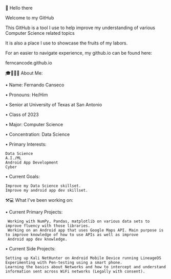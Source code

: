 👋 Hello there

Welcome to my GitHub 

This GitHub is a tool I use to help improve my understanding of various Computer Science related topics

It is also a place I use to showcase the fruits of my labors. 

For an easier to navigate experience, my github.io can be found here: 

ferncancode.github.io


🎓👨🏼‍🎓 About Me:

  • Name: Fernando Canseco
  
  • Pronouns: He/Him

  • Senior at University of Texas at San Antonio
  
  • Class of 2023
  
  • Major: Computer Science
  
  • Concentration: Data Science
  
  • Primary Interests: 
  
    Data Science 
    A.I./ML 
    Android App Development
    Cyber
  
  • Current Goals: 
    
    Improve my Data Science skillset.
    Improve my android app dev skillset.
    
    
  ⚒💻 What I've been working on:
  
  • Current Primary Projects: 
  
     Working with NumPy, Pandas, matplotlib on various data sets to improve fluency with those libraries.
     Working on an Android app that uses Google Maps API. Main purpose is to improve knowledge of how to use APIs as well as improve
     Android app dev knowledge.
     
  • Current Side Projects:
  
    Setting up Kali NetHunter on Android Mobile Device running LineageOS
    Experimenting with Pen-testing using a smart phone.
    Learning the basics about Networks and how to intercept and understand information sent across WiFi networks (Legally with consent). 
     
     
